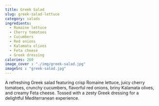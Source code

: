 ```yaml
---
title: Greek Salad
slug: greek-salad-lettuce 
category: salads
ingredients:
  - Romaine lettuce
  - Cherry tomatoes
  - Cucumbers
  - Red onions
  - Kalamata olives
  - Feta cheese
  - Greek dressing
calories: 260
image_cover : "./img/greek-salad.jpg"
imageSrc : "greek-salad.jpg"
---
```


A refreshing Greek salad featuring crisp Romaine lettuce, juicy cherry tomatoes, crunchy cucumbers, flavorful red onions, briny Kalamata olives, and creamy Feta cheese. Tossed with a zesty Greek dressing for a delightful Mediterranean experience.

